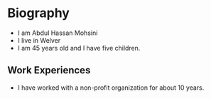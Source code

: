 # Biography
- I am Abdul Hassan Mohsini
- I live in Welver
- I am 45 years old and I have five children.

## Work Experiences
- I have worked with a non-profit organization for about 10 years.